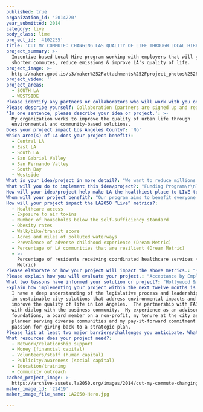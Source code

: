 ```yaml
---
published: true
organization_id: '2014220'
year_submitted: 2014
category: live
body_class: lime
project_id: '4102255'
title: 'CUT MY COMMUTE: CHANGING LAS QUALITY OF LIFE THROUGH LOCAL HIRE'
project_summary: >-
  Incentive based Local Hire program working with employers that will yield
  shorter commutes, reduce emissions & improve LA's quality of life.
project_image: >-
  http://maker.good.is/s3/maker%252Fattachments%252Fproject_photos%252Fimages%252F22419%252Fdisplay%252FLA2050-Hero.jpg=c570x385
project_video: ''
project_areas:
  - SOUTH LA
  - WESTSIDE
Please identify any partners or collaborators who will work with you on this project.: "Fixing Angelenos Stuck in Traffic – FAST.org (Confirmed)\r\n\r\nFAST/California Community Foundation - will act as the fiscal manager and assist with:  technical data analysis, strategic implementation planning working with the business community.  FAST has extensive experience in transit planning and analysis and works in cooperation with the business community as a stakeholder.  FAST is currently working on enhancing Los Angeles alternatives to cars through bike share and other measures.  As the average miles lessen in Los Angeles from 14, options for alternatives become viable.  \r\n\r\nCity Government | County | State (In Briefings)\r\nAs a former city council deputy, land use planner and legislative aide, my job will be to discuss the proposal with city council members vested in economic and environmental matters and develop an incentive based program that will reward employers for the contribution to the local economy.  Incentives could range from awards of recognition for leadership to financial savings.  The first step is to examine what’s possible in a post-recession climate.  The critical aspect to developing local hiring is to ensure that actions taken support a normal course of business rather than to attempt to control business through regulation.  \r\n\r\nTMS Transportation Demand Services (Proposed Consultant)\r\nI worked with TMS, a specialist in transportation management in 2009 to discuss the concept of local hiring as a transportation demand management measure and to identify a means of calculating savings in vehicle miles travelled across the city.  TMS is an advisor to business and government nationally on adaptive measures and transit alternatives that solve congestion.  A portion of the budget will be retained for their counsel in synthesizing the technical data and adding insight to discussions with leaders in the state on the adoption as a sustainable communities action consistent with clean air mandates.  \r\n\r\nThree factors critical to success:\r\n- Articulating the formula that defines savings to emissions with expert agreement from city, county and state government and the scientific/environmental community.\r\n- Engaging business as partners \r\n- Creating a long-term funding and implementation platform.\r\n"
Please describe yourself: Collaboration (partners are signed up and ready to hit the ground running!)
'In one sentence, please describe your idea or project.': >-
  My organization works to improve the quality of urban life through
  environmental and community-based solutions.
Does your project impact Los Angeles County?: 'No'
Which area(s) of LA does your project benefit?:
  - Central LA
  - East LA
  - South LA
  - San Gabriel Valley
  - San Fernando Valley
  - South Bay
  - Westside
What is your idea/project in more detail?: "We want to reduce millions of miles driven each year, create more “turnaround time” for Los Angeles residents,  prevent millions of tons of carbon emissions each year from entering our atmosphere, provide a leadership opportunity to our city to share a new eco-formula – and for other stressed, like-minded cities facing daily congestion levels.  \r\n\r\nWe believe that this can be achieved in a straightforward, disarmingly simple way, by working with employers to hire a portion of their workforce from local communities and ultimately, apply the model to other congested cities. "
What will you do to implement this idea/project?: "Funding Program\r\nThe first action will be to invest a portion of the funds dedicated to creating further investment by government and foundations charged with advancing healthy communities measures by pragmatic and measurable means.  \r\n\r\nScientific & Engineering Community\r\nWe will engage with colleagues from public and private industry to develop a government briefing document.  Experts will confirm the variables:  numbers of cars travelling to work each day, number of miles on average for LA County, the results that could come from some local hiring percentage of the workforce.  Experts will work with us to define reasonable parameters to Los Angeles and its best case for reducing emissions.  The concept here is to provide insight to leaders on the type of carbon capture that is achievable, to begin creating the stage for action.\r\n\r\nPublic Outreach\r\nShort-form video, social media and community meetings – all multilingual – will brief, educate and engage the public regarding the benefits from employer, resident and commuter perspectives.  Outreach will be designed to attract start-ups and entrepreneurs, who will be part of the system making those stronger connections to employees.\r\n\r\nGovernment Action\r\nOnce briefed, city officials will be asked to discuss possible employer incentives working with council leaders responsible for sustainable communities’ planning and economic development. After local hiring program briefings are established, employers will be invited to participate in the menu of incentives available on a city, county and state level. \r\n\r\nTechnology Experts\r\nIn the first year, technology, social media, HR experts, IT engineers will be invited to begin developing the framework to create stronger connections between employers in search of local talent and residents in search of the jobs suitable to their experience at all levels.   In addition, the applications that are currently available to help employers measure the emissions savings they achieve through local hiring will be assessed.  \r\n\r\nPilot Program\r\nWorking with data experts, we’ll identify Los Angeles’ existing emissions standing and define the potential reduction of emissions and/or improvement to air quality resulting from an initial pilot program of employees hired within a certain radius of local employers.  \r\n"
How will your idea/project help make LA the healthiest place to LIVE today? In 2050?: "With each local hire, employers will help reduce miles travelled across Los Angeles’ freeways.  In Los Angeles, the average 1 way trip to work is 14.3 miles.  With each mile less than 14 there is a measurable reduction in emissions.  Over time, these reductions will challenge the staggering economic costs of pollution in the state which have been cited to be “10 billion annually\" (Based on RAND report)  The combined health and economic costs are explained below through an in-depth study by the RAND Corporation, which also stated:\r\n\r\n“The analysts identified substantial health and cost benefits from cleaner air. Nearly 30,000 hospital admissions and ER visits could have been avoided over the two-year period, with resulting savings of about $193 million. Because public insurers such as Medicare and Medi-Cal paid most of the pollution-related health care bill, they have a lot to gain from cleaner air. But employers and private insurers also have sizable financial interest in reducing air pollution. The number of adverse health events that clean air would have prevented, and the resulting savings, varied across the state, depending on the local level of pollution.” \r\n\r\nWe are starting with the worst metropolitan rankings on air quality in the nation with a tremendous health care and human cost for Californians.  Local hiring can be tagged as a “preventative” health measure, improving daily life for residents with a plan that thwarts emission release.   Our Local Hire initiative, once applied, will provide a new principle of urban hiring that results in shorter commutes, cleaner air, and more time for residents to improve their quality of life. \r\n\r\nLos Angeles will be one of the first in the nation to develop a sustainable model that includes a behavioral shift that addresses traffic congestion and meets environmental, economic public policy objectives, thus creating a new path for LA's future."
Whom will your project benefit?: "Our program aims to benefit everyone. The public (children and adults at-risk by air pollutants). Local Businesses. The Environment.\r\nNon-Profits with A Healthy Communities' Agenda and the Government. \r\n\r\nIf you have asthma and heart disease affected by allergens and irritants living in Los Angeles, travelling through the city can be stressful and dangerous.  Many lower-income residents live close to major thoroughfares and freeways where particulates and other emissions are significantly higher.   They are often less able to monitor pollution-related medical problems and maintain good health due to lack of adequate health care.   \r\n\r\nMany cities across the nation, grappling with traffic impacts and attempting to define sustainable measures to deliver a measure of health in urban environments, may assess, adjust and revise the model to meet their own objectives. \r\n\r\nAccording to NASA’s recent shared findings from satellite derived studies regarding NO 2 (fossil fuel emissions) show that “Even though larger cities are typically more energy efficient with lower per capita emissions, more people still translates to more pollution.  For LA County’s almost 10 million residents, the concept that we can provide a method to prevent emissions from adding to existing levels of pollution should warrant support for implementing a model.  http://www.nasa.gov/content/goddard/nasa-scientists-relate-urban-population-to-air-pollution/#.U9V8_o1dXIo."
How will your project impact the LA2050 “Live” metrics?:
  - Healthcare access
  - Exposure to air toxins
  - Number of households below the self-sufficiency standard
  - Obesity rates
  - Walk/bike/transit score
  - Acres and miles of polluted waterways
  - Prevalence of adverse childhood experience (Dream Metric)
  - Percentage of LA communities that are resilient (Dream Metric)
  - >-
    Percentage of residents receiving coordinated healthcare services (Dream
    Metric)
Please elaborate on how your project will impact the above metrics.: "•\tHealthcare access – With saving to incidents of hospitalization over time this clean air and healthy community model could save the state millions.  Savings could be applied to enhanced treatments or broader public services.  \r\n\r\n•\tExposure to air toxins – with each mile reduction, the potential to worsening air toxins diminishes.  The actions will provide another layer of transit related relief that provides quality of life and direct health benefits.\r\n\r\n•\tObesity rates – with the advent of reduced miles to work comes the potential to take alternative forms of transportation.  The uptick of ridership of mass transit signifies the consciousness of its importance as a resource and the critical nature of reducing the distance between transit and employment.  As the length of the average trip for Los Angeles commuters reduces, the likelihood of residents taking opportunities to bike or walk to the final destination becomes possible and a part of LA’s daily commute culture.\r\n\r\n•\tAcres and miles of polluted waterways – The EPA has directed cities to enclose drinking sources including reservoirs.  Pollution of waterways includes the drip of emissions.    In addition, the backbone that connects us all is the Los Angeles River, an open water reservoir.  As industries evolve related to recreation, pop-up businesses, local hire could be used to stabilize and improve emissions along developing waterways.\r\n\r\n•\tPrevalence of adverse childhood experiences (Dream Metric) The American Lung Association has established a preparation courses for youth with asthma in preparation for school.  Our dream metric is that this becomes a more preventative than critical course for youth living within an urban setting or near a freeway.\r\n\r\n•\tPercentage of LA communities that are resilient (Dream Metric) As emissions reduce the resilience of individuals working outside (construction workers, vendors, recreation and parks, street cleaning teams) and those living in the most air polluted sections of the city improve.  While according to the American Lung Association, cities across the nation are making progress to air quality levels, Los Angeles remains among the worst cities in the nation.  Innovative, forward-thinking, strategic and sustainable actions that can be adopted by the populous are hopeful signs that a layer of health can be infused into the urban environment.\r\n"
Please explain how you will evaluate your project.: "Acceptance by Employers – The adoption of local hiring as a metric for hiring by employers can be immediately achieved.  A volunteer “sign-on” campaign can be struck early through a website adjustment, a sign that employers are engaged and understand the value to LA.\r\n\r\nReductions in ozone particulates – The review and finalization of an urban formula, first for LA, that equates reduction in vehicle miles traveled to work with a corresponding particulate reduction raises the consciousness and quantifies the value.  We can then begin work to define what can be achieved in 1-5 years and how this can be applied to other jurisdictions.\r\n\r\nSupport by State Legislators --  The budget has been set to support to match outreach specialists to audience at varying levels including Los Angeles residents and businesses, non-profit and environmental sectors and government.  \r\n"
What two lessons have informed your solution or project?: "Hollywood & Highland – in 2001, local hiring was traditionally applied as a tool to include adjacent residents in construction work and it was done so as a condition of public investment in development projects with social and economic value.  We expanded the idea to allow area residents, in that case living within 3 miles, to compete for work at the site.  With the willingness of the HR director at the hotel, just after opening we approximated 28% of the workforce as local.  Beyond the community benefit, it was here I began to think about the value in savings to local traffic and the infrastructure.  In 2008, under a study funded by the Anne E Casey foundation, the Hollywood & Highland program received accolades for its standing as a workforce model.  The benefits of local hiring can now be expanded through an incentive based permanent employment model.\r\n\r\nUptick of transit –  There are varying reports on the uptick on interest and use of public transportation and more importantly, a consciousness of the options available in lieu of a car.\r\nMarch 10 2014 – http://www.citylab.com/commute/2014/03/numbers-behind-americas-mass-transit-resurgence/8600/\r\n\r\nThe Los Angeles Associated Press reports while there were reductions in ridership at varying points during the recession, ridership is now in an upswing by 23%.  “People are making a fundamental shift to having options aside from a car.” Says Michael Melamphy president and CEO of public transportation association.  The AP summary identifies their data sources as the American Public Transportation Association.  "
Explain how implementing your project within the next twelve months is an achievable goal.: >-
  I have a deep understanding of the legislative process and leadership invested
  in sustainable city solutions that address environmental impacts and stand to
  improve the quality of life in Los Angeles.  The partnership with FAST assists
  with dialog with the business community.  My experience as an advisor to
  foundations, a board member on a non-profit, my tenure at the city as a
  planner serving diverse communities and my pay-it-forward commitment marries
  passion for giving back to a strategic plan.   
Please list at least two major barriers/challenges you anticipate. What is your strategy for ensuring a successful implementation?: "Funding – Establishing A 5-Year plan:\r\n\r\nWhile we are confident we can achieve agreement with employers to participate and set the standards to prove emissions savings, building momentum will take several years.  Resources necessary to bring the talent to the table will be significant but achievable.  With the initial investment, an experienced funding team will identify sources with the objective of capturing $1 million in gap funding to continue to develop the local hire infrastructure that will include upgrade of information systems.  The team will include experts that understand foundational expectations, crowd-sourcing measures, philanthropic and governmental sources.  In addition, the team will advance ideas for products or services that become a part of the funding platform over time.\r\n\r\nCapturing Public & Private Participation & Momentum:\r\n\r\nThe program’s benefits must be conveyed to a diverse audience.  The consultant team’s budget includes experts practiced in communicating and enhancing participation through through marketing materials as well as social media, including Twitter, FaceBook and YouTube. \r\n\r\nWe will continue briefings with local stakeholders including government, residents and business organizations working with FASTLA.org's network."
What resources does your project need?:
  - Network/relationship support
  - Money (financial capital)
  - Volunteers/staff (human capital)
  - Publicity/awareness (social capital)
  - Education/training
  - Community outreach
cached_project_image: >-
  https://archive-assets.la2050.org/images/2014/cut-my-commute-changing-las-quality-of-life-through-local-hire/maker.good.is/s3/maker%252Fattachments%252Fproject_photos%252Fimages%252F22419%252Fdisplay%252FLA2050-Hero.jpg=c570x385.jpg
maker_image_id: '22419'
maker_image_file_name: LA2050-Hero.jpg

---
```

